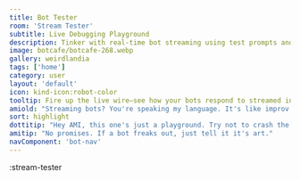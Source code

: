 ```yaml
---
title: Bot Tester
room: 'Stream Tester'
subtitle: Live Debugging Playground
description: Tinker with real-time bot streaming using test prompts and live feedback.
image: botcafe/botcafe-268.webp
gallery: weirdlandia
tags: ['home']
category: user
layout: 'default'
icon: kind-icon:robot-color
tooltip: Fire up the live wire—see how your bots respond to streamed input in real time!
amiold: "Streaming bots? You're speaking my language. It's like improv theatre but with more semicolons."
sort: highlight
dottitip: "Hey AMI, this one's just a playground. Try not to crash the memory buffers this time, alright?"
amitip: "No promises. If a bot freaks out, just tell it it's art."
navComponent: 'bot-nav'
---
```


:stream-tester

